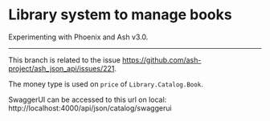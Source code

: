 # Library system to manage books

Experimenting with Phoenix and Ash v3.0.

---

This branch is related to the issue https://github.com/ash-project/ash_json_api/issues/221.

The money type is used on `price` of `Library.Catalog.Book`.

SwaggerUI can be accessed to this url on local: http://localhost:4000/api/json/catalog/swaggerui
